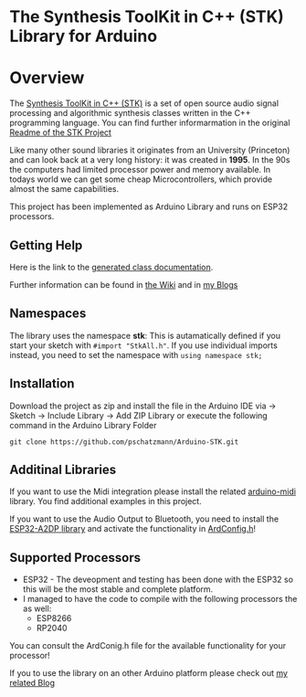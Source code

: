 # The Synthesis ToolKit in C++ (STK) Library for Arduino

# Overview

The [Synthesis ToolKit in C++ (STK)](https://ccrma.stanford.edu/software/stk/) is a set of open source audio
signal processing and algorithmic synthesis classes written in the C++
programming language. You can find further informarmation in the original [Readme of the STK Project](/STK.md)

Like many other sound libraries it originates from an University (Princeton) and can look back at a very long history: it was created in __1995__. In the 90s the computers had limited processor power and memory available. In todays world we
can get some cheap Microcontrollers, which provide almost the same capabilities.    

This project has been implemented as Arduino Library and runs on ESP32 processors. 

## Getting Help

Here is the link to the [generated class documentation](https://pschatzmann.github.io/Arduino-STK/html/index.html).

Further information can be found in [the Wiki](https://github.com/pschatzmann/Arduino-STK/wiki) and in [my Blogs](https://www.pschatzmann.ch/home/tag/stk/)

## Namespaces

The library uses the namespace __stk__: This is autamatically defined if you start your sketch with 
```#import "StkAll.h"```. If you use individual imports instead, you need to set the namespace with ```using namespace stk;```


## Installation

Download the project as zip and install the file in the Arduino IDE via -> Sketch -> Include Library -> Add ZIP Library or execute the following command in the Arduino Library Folder

```
git clone https://github.com/pschatzmann/Arduino-STK.git
```


## Additinal Libraries

If you want to use the Midi integration please install the related [arduino-midi](https://github.com/pschatzmann/arduino-midi) library. You find additional examples in this project.

If you want to use the Audio Output to Bluetooth, you need to install the [ESP32-A2DP library](https://github.com/pschatzmann/ESP32-A2DP) and activate the functionality in [ArdConfig.h](src/ArdConfig.h)!


## Supported Processors

- ESP32 - The deveopment and testing has been done with the ESP32 so this will be the most stable and complete platform. 
- I managed to have the code to compile with the following processors the as well:
  - ESP8266
  - RP2040

You can consult the ArdConig.h file for the available functionality for your processor!

If you to use the library on an other Arduino platform please check out [my related Blog](https://www.pschatzmann.ch/home/2020/09/29/the-synthesis-toolkit-stk-library-for-arduino-running-on-a-nano/)
